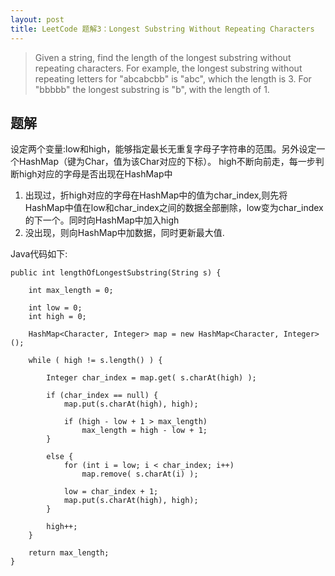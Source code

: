 ```yaml
---
layout: post
title: LeetCode 题解3：Longest Substring Without Repeating Characters
---
```



> Given a string, find the length of the longest substring without repeating characters. For example, the longest substring without repeating letters for "abcabcbb" is "abc", which the length is 3. For "bbbbb" the longest substring is "b", with the length of 1.


## 题解

设定两个变量:low和high，能够指定最长无重复字母子字符串的范围。另外设定一个HashMap（键为Char，值为该Char对应的下标）。
high不断向前走，每一步判断high对应的字母是否出现在HashMap中
1. 出现过，折high对应的字母在HashMap中的值为char_index,则先将HashMap中值在low和char_index之间的数据全部删除，low变为char_index的下一个。同时向HashMap中加入high
2. 没出现，则向HashMap中加数据，同时更新最大值.

Java代码如下: 

	public int lengthOfLongestSubstring(String s) {
        
        int max_length = 0;
		
		int low = 0;
		int high = 0;
		
		HashMap<Character, Integer> map = new HashMap<Character, Integer>();
		
		while ( high != s.length() ) {
			
			Integer char_index = map.get( s.charAt(high) );
			
			if (char_index == null) {
				map.put(s.charAt(high), high);
				
				if (high - low + 1 > max_length)
					max_length = high - low + 1;
			}
			
			else {
				for (int i = low; i < char_index; i++)
					map.remove( s.charAt(i) );
				
				low = char_index + 1;
				map.put(s.charAt(high), high);
			}
			
			high++;
		}
		
		return max_length;
    }
